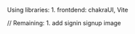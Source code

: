 Using libraries:
    1. frontdend: 
        chakraUI, 
        Vite


// Remaining:
    1. add signin signup image 